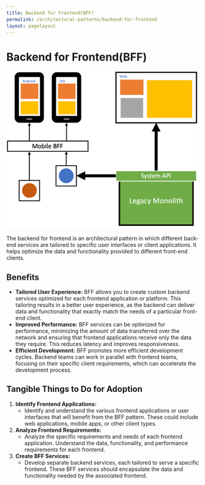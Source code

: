 ```yaml
---
title: Backend for Frontend(BFF)
permalink: /architectural-patterns/backend-for-frontend
layout: pagelayout
---
```


# Backend for Frontend(BFF)

![Backend for Frontend(BFF)](../../pictures/bff.png)

The backend for frontend is an architectural pattern in which different back-end services are tailored to specific user interfaces or client applications. It helps optimize the data and functionality provided to different front-end clients.

## Benefits

- **Tailored User Experience:** BFF allows you to create custom backend services optimized for each frontend application or platform. This tailoring results in a better user experience, as the backend can deliver data and functionality that exactly match the needs of a particular front-end client.
- **Improved Performance:** BFF services can be optimized for performance, minimizing the amount of data transferred over the network and ensuring that frontend applications receive only the data they require. This reduces latency and improves responsiveness.
- **Efficient Development:** BFF promotes more efficient development cycles. Backend teams can work in parallel with frontend teams, focusing on their specific client requirements, which can accelerate the development process.

## Tangible Things to Do for Adoption

1. **Identify Frontend Applications:**
   - Identify and understand the various frontend applications or user interfaces that will benefit from the BFF pattern. These could include web applications, mobile apps, or other client types.
2. **Analyze Frontend Requirements:**
   - Analyze the specific requirements and needs of each frontend application. Understand the data, functionality, and performance requirements for each frontend.
3. **Create BFF Services:**
   - Develop separate backend services, each tailored to serve a specific frontend. These BFF services should encapsulate the data and functionality needed by the associated frontend.
